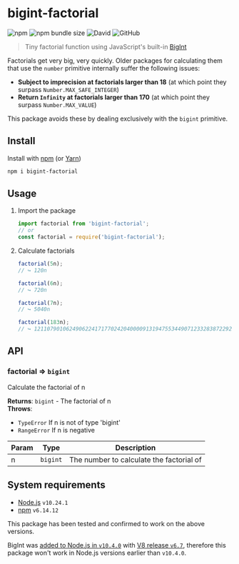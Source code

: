 # bigint-factorial

![npm](https://img.shields.io/npm/v/bigint-factorial)
![npm bundle size](https://img.shields.io/bundlephobia/min/bigint-factorial)
![David](https://img.shields.io/david/polarstoat/bigint-factorial)
![GitHub](https://img.shields.io/github/license/polarstoat/bigint-factorial)

> Tiny factorial function using JavaScript's built-in [BigInt](https://developer.mozilla.org/en-US/docs/Web/JavaScript/Reference/Global_Objects/BigInt)

Factorials get very big, very quickly. Older packages for calculating them that use the `number` primitive internally suffer the following issues:

- **Subject to imprecision at factorials larger than 18** (at which point they surpass `Number.MAX_SAFE_INTEGER`)
- **Return `Infinity` at factorials larger than 170** (at which point they surpass `Number.MAX_VALUE`)

This package avoids these by dealing exclusively with the `bigint` primitive.

## Install

Install with [npm](https://www.npmjs.com/package/bigint-factorial) (or [Yarn](https://yarnpkg.com/package/bigint-factorial))

```sh
npm i bigint-factorial
```

## Usage

1. Import the package

   ```js
   import factorial from 'bigint-factorial';
   // or
   const factorial = require('bigint-factorial');
   ```

2. Calculate factorials

   ```js
   factorial(5n);
   // ↪︎ 120n

   factorial(6n);
   // ↪︎ 720n

   factorial(7n);
   // ↪︎ 5040n

   factorial(183n);
   // ↪︎ 1211079010624906224171770242040000913194755344907123328387229208384122199143398983962077168073033852647945203036376445283346314711222230177466494273255728793463071956674839497876987299889729720327479783667584731115257659422804284707863129430806869565563037239578516564219715854442393339376435200000000000000000000000000000000000000000000n
   ```

## API

<a name="module_factorial"></a>

### factorial ⇒ <code>bigint</code>
Calculate the factorial of n

**Returns**: <code>bigint</code> - The factorial of n  
**Throws**:

- <code>TypeError</code> If n is not of type 'bigint'
- <code>RangeError</code> If n is negative


| Param | Type | Description |
| --- | --- | --- |
| n | <code>bigint</code> | The number to calculate the factorial of |

## System requirements

- [Node.js](https://nodejs.org/en/) `v10.24.1`
- [npm](https://www.npmjs.com) `v6.14.12`

This package has been tested and confirmed to work on the above versions.

BigInt was [added to Node.js in `v10.4.0`](https://nodejs.org/en/blog/release/v10.4.0/) with [V8 release `v6.7`](https://v8.dev/blog/v8-release-67), therefore this package won't work in Node.js versions earlier than `v10.4.0`.
